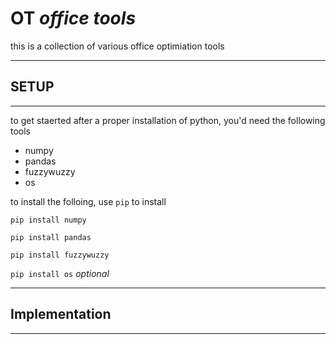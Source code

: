 # OT _office tools_
this is a collection of various office optimiation tools 
***

## SETUP
***
to get staerted after a proper installation of python, you'd need the following tools

* numpy
* pandas
* fuzzywuzzy
* os  

to install the folloing, use `pip` to install 

`pip install numpy`

`pip install pandas`

`pip install fuzzywuzzy`

`pip install os`  _optional_

---
## Implementation
---




